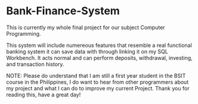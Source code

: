 # Bank-Finance-System
This is currently my whole final project for our subject Computer Programming.

This system will include numereous features that resemble a real functional banking system
it can save data with through linking it on my SQL Workbench. It acts normal and can perform
deposits, withdrawal, investing, and transaction history.

NOTE: Please do understand that I am still a first year student in the BSIT course in the
  Philippines, I do want to hear from other programmers about my project and what I can do to
  improve my current Project. Thank you for reading this, have a great day!
